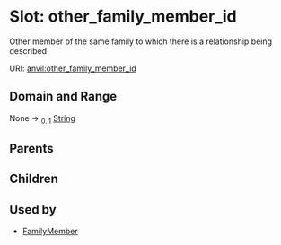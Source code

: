 
# Slot: other_family_member_id

Other member of the same family to which there is a relationship being described

URI: [anvil:other_family_member_id](https://anvilproject.org/acr-harmonized-data-model/other_family_member_id)


## Domain and Range

None &#8594;  <sub>0..1</sub> [String](types/String.md)

## Parents


## Children


## Used by

 * [FamilyMember](FamilyMember.md)
